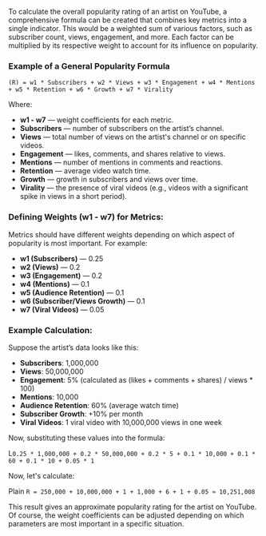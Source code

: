 To calculate the overall popularity rating of an artist on YouTube, a comprehensive formula can be created that combines key metrics into a single indicator. This would be a weighted sum of various factors, such as subscriber count, views, engagement, and more. Each factor can be multiplied by its respective weight to account for its influence on popularity.

### Example of a General Popularity Formula

`(R) = w1 * Subscribers + w2 * Views + w3 * Engagement + w4 * Mentions + w5 * Retention + w6 * Growth + w7 * Virality`

Where:

- **w1 - w7** — weight coefficients for each metric.
- **Subscribers** — number of subscribers on the artist’s channel.
- **Views** — total number of views on the artist's channel or on specific videos.
- **Engagement** — likes, comments, and shares relative to views.
- **Mentions** — number of mentions in comments and reactions.
- **Retention** — average video watch time.
- **Growth** — growth in subscribers and views over time.
- **Virality** — the presence of viral videos (e.g., videos with a significant spike in views in a short period).

### Defining Weights (w1 - w7) for Metrics:

Metrics should have different weights depending on which aspect of popularity is most important. For example:

- **w1 (Subscribers)** — 0.25
- **w2 (Views)** — 0.2
- **w3 (Engagement)** — 0.2
- **w4 (Mentions)** — 0.1
- **w5 (Audience Retention)** — 0.1
- **w6 (Subscriber/Views Growth)** — 0.1
- **w7 (Viral Videos)** — 0.05

### Example Calculation:

Suppose the artist’s data looks like this:

- **Subscribers**: 1,000,000
- **Views**: 50,000,000
- **Engagement**: 5% (calculated as (likes + comments + shares) / views \* 100)
- **Mentions**: 10,000
- **Audience Retention**: 60% (average watch time)
- **Subscriber Growth**: +10% per month
- **Viral Videos**: 1 viral video with 10,000,000 views in one week

Now, substituting these values into the formula:

L`0.25 * 1,000,000 + 0.2 * 50,000,000 + 0.2 * 5 + 0.1 * 10,000 + 0.1 * 60 + 0.1 * 10 + 0.05 * 1`

Now, let's calculate:

Plain `R = 250,000 + 10,000,000 + 1 + 1,000 + 6 + 1 + 0.05 ≈ 10,251,008`

This result gives an approximate popularity rating for the artist on YouTube. Of course, the weight coefficients can be adjusted depending on which parameters are most important in a specific situation.
